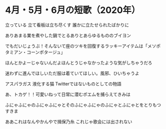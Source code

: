 # 4月・5月・6月の短歌（2020年）

立っている 立て看板は立ち尽くす 誰かに立たせられたばかりに

ありあまる業を煮やした鍋でとるありとあらゆるもののブイヨン

でもだいじょうぶ！そんないて座のツキを回復するラッキーアイテムは「メソポタミアン・コーンポタージュ」

ほんとかよーじゃないんだよほんとうじゃなかったような気がしちゃうだろ

迷わずに進んでほしいただ服は着ていてほしい。風邪、ひいちゃうよ

アスパラガス 液化する猫 Twitterではないものとしての物語

あ、トカゲ！！可愛いねって日常に潜むポエムを捕らえてきみは

ふにゃふにゃのふにゃふにゃとそのふにゃふにゃのふにゃとふにゃとをとりもつすきま

ああこれはなんやかんやで揖保乃糸 これじゃ歌会には出されない

